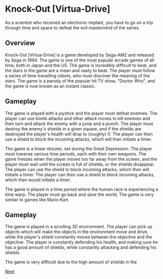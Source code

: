 # Knock-Out [Virtua-Drive]

As a scientist who received an electronic implant, you have to go on a trip through time and space to defeat the evil mastermind of the series.

## Overview

Knock-Out [Virtua-Drive] is a game developed by Sega-AM2 and released by Sega in 1994. The game is one of the most popular arcade games of all time, both in Japan and the US. The game is incredibly difficult to beat, and the stars in the game are a mean and nasty to beat. The player must follow a series of time-travelling robots, who must discover the meaning of the stars. The game is a parody of the popular hit TV show, "Doctor Who", and the game is now known as an instant classic.

## Gameplay

The game is played with a joystick and the player must defeat enemies. The player can use bomb attacks and other attack moves to kill enemies and then turn and attack the enemy with a jump and a punch. The player must destroy the enemy's shields in a given square, and if the shields are destroyed the player's health will drop to (roughly) 0. The player can then use a shield to block the incoming attacks, which will then initiate a timer.

The game is a linear shooter, set during the Great Depression. The player must traverse various time periods, each with their own weapons. The game freezes when the player moves too far away from the screen, and the player must wait until the screen is full of shields, or the shields disappear. The player can use the shield to block incoming attacks, which then will initiate a timer. The player can then use a shield to block incoming attacks, which then would initiate a timer.

The game is played in a time period where the human race is experiencing a time warp. The player must go back and save the world. The game is very similar to games like Mario Kart.

## Gameplay

The game is played in a scrolling 3D environment. The player can pick up objects which will make the objects in the environment move and drive, while the player's shield constantly moves between the objective and the objective. The player is constantly defending his health, and making sure he has a good amount of shields, while constantly attacking and defending his shields.

The game is very difficult due to the high amount of shields in the

[Next](475.md)